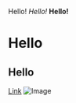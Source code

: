 Hello!
*Hello!*
**Hello!**
# Hello
## Hello
[Link](http://hello.com)
![Image](https://assets.entrepreneur.com/content/3x2/2000/20191009140007-GettyImages-1053962188.jpeg?auto=webp&quality=95&crop=16:9&width=675)
